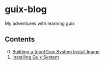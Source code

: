 # guix-blog
My adventures with learning guix

## Contents

000. [Building a (non)Guix System Install Image](./blog/000-building-nonguix-image.md)
001. [Installing Guix System](./blog/001-installing-guix.md)
